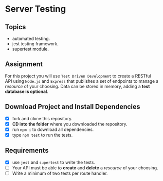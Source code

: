 # Server Testing

## Topics

- automated testing.
- jest testing framework.
- supertest module.

## Assignment

For this project you will use `Test Driven Development` to create a RESTful API using `Node.js` and `Express` that publishes a set of endpoints to manage a _resource_ of your choosing. Data can be stored in memory, adding a **test database is optional**.

## Download Project and Install Dependencies

- [x] fork and clone this repository.
- [x] **CD into the folder** where you downloaded the repository.
- [x] run `npm i` to download all dependencies.
- [x] type `npm test` to run the tests.

## Requirements

- [x] use `jest` and `supertest` to write the tests.
- [ ] Your API must be able to **create** and **delete** a _resource_ of your choosing.
- [ ] Write a minimum of two tests per route handler.
